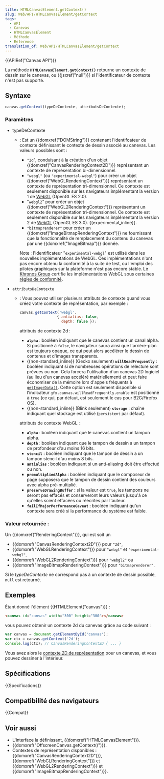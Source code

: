 ```yaml
---
title: HTMLCanvasElement.getContext()
slug: Web/API/HTMLCanvasElement/getContext
tags:
  - API
  - Canevas
  - HTMLCanvasElement
  - Méthode
  - Reference
translation_of: Web/API/HTMLCanvasElement/getContext
---
```


{{APIRef("Canvas API")}}

La méthode **`HTMLCanvasElement.getContext()`** retourne un contexte de dessin sur le canevas, ou {{jsxref("null")}} si l'identificateur de contexte n'est pas supporté.

## Syntaxe

```js
canvas.getContext(typeDeContexte, attributsDeContexte);
```

### Paramètres

- typeDeContexte

  - : Est un {{domxref("DOMString")}} contenant l'identifcateur de contexte définissant le contexte de dessin associé au canevas. Les valeurs possibles sont :

    - `"2d`", conduisant à la création d'un objet {{domxref("CanvasRenderingContext2D")}} représentant un contexte de représentation bi-dimensionnel.
    - `"webgl"` (ou `"experimental-webgl"`) pour créer un objet {{domxref("WebGLRenderingContext")}} représentant un contexte de représentation tri-dimensionnel. Ce contexte est seulement disponible sur les navigateurs implémentant la version 1 de [WebGL](/fr/docs/Web/WebGL) (OpenGL ES 2.0).
    - "`webgl2`" pour créer un objet {{domxref("WebGL2RenderingContext")}} représentant un contexte de représentation tri-dimensionnel. Ce contexte est seulement disponible sur les navigateurs implémentant la version 2 de [WebGL](/fr/docs/Web/WebGL) (OpenGL ES 3.0). {{experimental_inline}}.
    - `"bitmaprenderer"` pour créer un {{domxref("ImageBitmapRenderingContext")}} ne fournissant que la fonctionnalité de remplacement du contenu du canevas par une {{domxref("ImageBitmap")}} donnée.

    Note : l'identificateur "`experimental-webgl`" est utilisé dans les nouvelles implémentations de WebGL. Ces implémentations n'ont pas encore obtenu la conformité à la suite de test, ou l'emploi des pilotes graphiques sur la plateforme n'est pas encore stable. Le [Khronos Group](https://www.khronos.org/) certifie les implémentations WebGL sous certaines [règles de conformité](https://www.khronos.org/registry/webgl/sdk/tests/CONFORMANCE_RULES.txt).

- `attributsDeContexte`

  - : Vous pouvez utiliser plusieurs attributs de contexte quand vous créez votre contexte de représentation, par exemple :

    ```js
    canvas.getContext('webgl',
                     { antialias: false,
                       depth: false });
    ```

    attributs de contexte 2d :

    - **`alpha`**&nbsp;: booléen indiquant que le canevas contient un canal alpha. Si positionné à `false`, le navigateur saura ainsi que l'arrière-plan est toujours opaque, ce qui peut alors accélérer le dessin de contenus et d'images transparents.
    - {{non-standard_inline}} (Gecko seulement) **`willReadFrequently`**&nbsp;: booléen indiquant si de nombreuses opérations de relecture sont prévues ou non. Cela forcera l'utilisation d'un canevas 2D logiciel (au lieu d'un canevas accéléré matériellement) et peut faire économiser de la mémoire lors d'appels fréquents à [`getImageData()`](/fr/docs/Web/API/CanvasRenderingContext2D/getImageData). Cette option est seulement disponible si l'indicateur `gfx.canvas.willReadFrequently.enable` est positionné à `true` (ce qui, par défaut, est seulement le cas pour B2G/Firefox OS).
    - {{non-standard_inline}} (Blink seulement) **`storage`**&nbsp;: chaîne indiquant quel stockage est utilisé (`persistent` par défaut).

    attributs de contexte WebGL :

    - **`alpha`**&nbsp;: booléen indiquant que le canevas contient un tampon alpha.
    - **`depth`**&nbsp;: booléen indiquant que le tampon de dessin a un tampon de profondeur d'au moins 16 bits.
    - **`stencil`**&nbsp;: booléen indiquant que le tampon de dessin a un tampon stencil d'au moins 8 bits.
    - **`antialias`**&nbsp;: booléen indiquant si un anti-aliasing doit être effectué ou non.
    - **`premultipliedAlpha`**&nbsp;: booléen indiquant que le composeur de page supposera que le tampon de dessin contient des couleurs avec alpha pré-multiplié.
    - **`preserveDrawingBuffer`**&nbsp;: si la valeur est `true`, les tampons ne seront pas effacés et conserveront leurs valeurs jusqu'à ce qu'elles soient effacées ou réécrites par l'auteur.
    - **`failIfMajorPerformanceCaveat`** : booléen indiquant qu'un contexte sera créé si la performance du système est faible.

### Valeur retournée :

Un {{domxref("RenderingContext")}}, qui est soit un

- {{domxref("CanvasRenderingContext2D")}} pour `"2d"`,
- {{domxref("WebGLRenderingContext")}} pour `"webgl"` et `"experimental-webgl"`,
- {{domxref("WebGL2RenderingContext")}} pour `"webgl2"` ou
- {{domxref("ImageBitmapRenderingContext")}} pour `"bitmaprenderer"`.

Si le *typeDeContexte* ne correspond pas à un contexte de dessin possible, `null` est retourné.

## Exemples

Étant donné l'élément {{HTMLElement("canvas")}} :

```html
<canvas id="canvas" width="300" height="300"></canvas>
```

vous pouvez obtenir un contexte 2d du canevas grâce au code suivant :

```js
var canvas = document.getElementById('canvas');
var ctx = canvas.getContext('2d');
console.log(ctx); // CanvasRenderingContext2D { ... }
```

Vous avez alors le [contexte 2D de représentation](/fr/docs/Web/API/CanvasRenderingContext2D) pour un canevas, et vous pouvez dessiner à l'intérieur.

## Spécifications

{{Specifications}}

## Compatibilité des navigateurs

{{Compat}}

## Voir aussi

- L'interface la définissant, {{domxref("HTMLCanvasElement")}}.
- {{domxref("OffscreenCanvas.getContext()")}}.
- Contextes de représentation disponibles : {{domxref("CanvasRenderingContext2D")}}, {{domxref("WebGLRenderingContext")}} et {{domxref("WebGL2RenderingContext")}} et {{domxref("ImageBitmapRenderingContext")}}.
